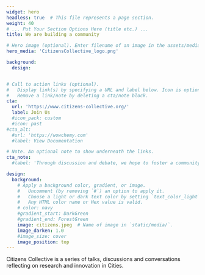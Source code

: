 ```yaml
---
widget: hero
headless: true  # This file represents a page section.
weight: 40
# ... Put Your Section Options Here (title etc.) ...
title: We are building a community

# Hero image (optional). Enter filename of an image in the assets/media/ folder.
hero_media: 'CitizensCollective_logo.png'

background:
  design:


# Call to action links (optional).
#   Display link(s) by specifying a URL and label below. Icon is optional for `cta`.
#   Remove a link/note by deleting a cta/note block.
cta:
  url: 'https://www.citizens-collective.org/'
  label: Join Us
  #icon_pack: custom
  #icon: past
#cta_alt:
  #url: 'https://wowchemy.com'
  #label: View Documentation

# Note. An optional note to show underneath the links.
cta_note:
  #label: 'Through discussion and debate, we hope to foster a community of scholars, artists, activists, and decision-makers who value equity and diversity and strive for justice.'

design:
  background:
    # Apply a background color, gradient, or image.
    #   Uncomment (by removing `#`) an option to apply it.
    #   Choose a light or dark text color by setting `text_color_light`.
    #   Any HTML color name or Hex value is valid.
    # color: navy
    #gradient_start: DarkGreen
    #gradient_end: ForestGreen
    image: citizens.jpeg  # Name of image in `static/media/`.
    image_darken: 1.0
    #image_size: cover
    image_position: top
---
```



Citizens Collective is a series of talks, discussions and conversations reflecting on research and innovation in Cities.
